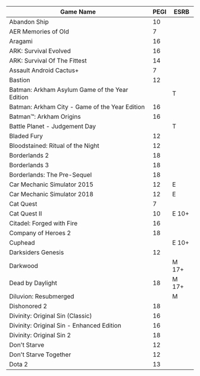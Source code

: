 |Game Name|PEGI|ESRB|
|-|-|-|
|Abandon Ship|10||
|AER Memories of Old|7||
|Aragami|16||
|ARK: Survival Evolved |16||
|ARK: Survival Of The Fittest |14||
|Assault Android Cactus+ | 7||
|Bastion | 12 ||
|Batman: Arkham Asylum Game of the Year Edition ||T|
|Batman: Arkham City - Game of the Year Edition |16||
|Batman™: Arkham Origins |16||
|Battle Planet - Judgement Day ||T|
|Bladed Fury |12||
|Bloodstained: Ritual of the Night |12||
|Borderlands 2 |18||
|Borderlands 3 |18||
|Borderlands: The Pre-Sequel |18||
|Car Mechanic Simulator 2015 |12|E|
|Car Mechanic Simulator 2018 |12|E|
|Cat Quest |7||
|Cat Quest II |10|E 10+|
|Citadel: Forged with Fire|16||
|Company of Heroes 2 |18||
|Cuphead||E 10+|
|Darksiders Genesis |12||
|Darkwood||M 17+|
|Dead by Daylight |18|M 17+|
|Diluvion: Resubmerged ||M|
|Dishonored 2 |18||
|Divinity: Original Sin (Classic) |16||
|Divinity: Original Sin - Enhanced Edition |16||
|Divinity: Original Sin 2 |18||
|Don't Starve |12||
|Don't Starve Together |12||
|Dota 2|13||